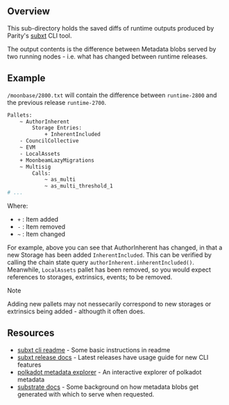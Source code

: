 ## Overview

This sub-directory holds the saved diffs of runtime outputs produced by Parity's [subxt](https://github.com/paritytech/subxt) CLI tool.

The output contents is the difference between Metadata blobs served by two running nodes - i.e. what has changed between runtime releases.

## Example

`/moonbase/2800.txt` will contain the difference between `runtime-2800` and the previous release `runtime-2700`.

```sh
Pallets:
    ~ AuthorInherent
        Storage Entries:
            + InherentIncluded
    - CouncilCollective
    ~ EVM
    - LocalAssets
    + MoonbeamLazyMigrations
    ~ Multisig
        Calls:
            ~ as_multi
            ~ as_multi_threshold_1
# ... 
```

Where:

- `+` : Item added
- `-` : Item removed
- `~` : Item changed

For example, above you can see that AuthorInherent has changed, in that a new Storage has been added `InherentIncluded`. This can be verified by calling the chain state query `authorInherent.inherentIncluded()`.
Meanwhile, `LocalAssets` pallet has been removed, so you would expect references to storages, extrinsics, events; to be removed.

> [!NOTE]  
> Adding new pallets may not nessecarily correspond to new storages or extrinsics being added - althougth it often does.

## Resources

- [subxt cli readme](https://github.com/paritytech/subxt/tree/master/cli) - Some basic instructions in readme
- [subxt release docs](https://github.com/paritytech/subxt/releases) - Latest releases have usage guide for new CLI features
- [polkadot metadata explorer](https://wiki.polkadot.network/docs/metadata) - An interactive explorer of polkadot metadata
- [substrate docs](https://docs.polkadot.com/polkadot-protocol/basics/chain-data/#expose-runtime-information-as-metadata) - Some background on how metadata blobs get generated with which to serve when requested.
